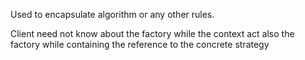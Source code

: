 Used to encapsulate algorithm or any other rules.

Client need not know about the factory while the context act also the factory while containing the reference to the concrete strategy